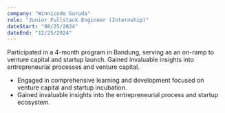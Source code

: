 ```yaml
---
company: "Winnicode Garuda"
role: "Junior Fullstack Engineer (Internship)"
dateStart: "08/25/2024"
dateEnd: "12/25/2024"
---
```


Participated in a 4-month program in Bandung, serving as an on-ramp to venture capital and startup launch. Gained invaluable insights into entrepreneurial processes and venture capital.

- Engaged in comprehensive learning and development focused on venture capital and startup incubation.
- Gained invaluable insights into the entrepreneurial process and startup ecosystem.
